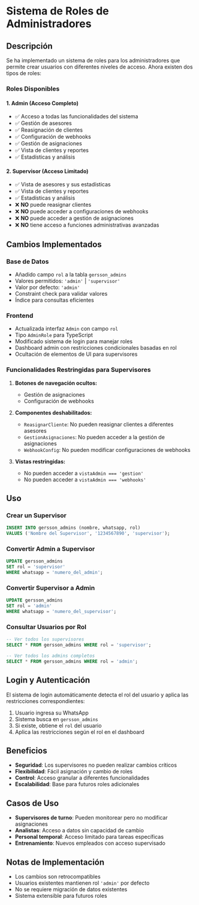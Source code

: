 # Sistema de Roles de Administradores

## Descripción

Se ha implementado un sistema de roles para los administradores que permite crear usuarios con diferentes niveles de acceso. Ahora existen dos tipos de roles:

### Roles Disponibles

#### 1. **Admin** (Acceso Completo)
- ✅ Acceso a todas las funcionalidades del sistema
- ✅ Gestión de asesores
- ✅ Reasignación de clientes
- ✅ Configuración de webhooks
- ✅ Gestión de asignaciones
- ✅ Vista de clientes y reportes
- ✅ Estadísticas y análisis

#### 2. **Supervisor** (Acceso Limitado)
- ✅ Vista de asesores y sus estadísticas
- ✅ Vista de clientes y reportes
- ✅ Estadísticas y análisis
- ❌ **NO** puede reasignar clientes
- ❌ **NO** puede acceder a configuraciones de webhooks
- ❌ **NO** puede acceder a gestión de asignaciones
- ❌ **NO** tiene acceso a funciones administrativas avanzadas

## Cambios Implementados

### Base de Datos
- Añadido campo `rol` a la tabla `gersson_admins`
- Valores permitidos: `'admin'` | `'supervisor'`
- Valor por defecto: `'admin'`
- Constraint check para validar valores
- Índice para consultas eficientes

### Frontend
- Actualizada interfaz `Admin` con campo `rol`
- Tipo `AdminRole` para TypeScript
- Modificado sistema de login para manejar roles
- Dashboard admin con restricciones condicionales basadas en rol
- Ocultación de elementos de UI para supervisores

### Funcionalidades Restringidas para Supervisores

1. **Botones de navegación ocultos:**
   - Gestión de asignaciones
   - Configuración de webhooks

2. **Componentes deshabilitados:**
   - `ReasignarCliente`: No pueden reasignar clientes a diferentes asesores
   - `GestionAsignaciones`: No pueden acceder a la gestión de asignaciones
   - `WebhookConfig`: No pueden modificar configuraciones de webhooks

3. **Vistas restringidas:**
   - No pueden acceder a `vistaAdmin === 'gestion'`
   - No pueden acceder a `vistaAdmin === 'webhooks'`

## Uso

### Crear un Supervisor
```sql
INSERT INTO gersson_admins (nombre, whatsapp, rol) 
VALUES ('Nombre del Supervisor', '1234567890', 'supervisor');
```

### Convertir Admin a Supervisor
```sql
UPDATE gersson_admins 
SET rol = 'supervisor' 
WHERE whatsapp = 'numero_del_admin';
```

### Convertir Supervisor a Admin
```sql
UPDATE gersson_admins 
SET rol = 'admin' 
WHERE whatsapp = 'numero_del_supervisor';
```

### Consultar Usuarios por Rol
```sql
-- Ver todos los supervisores
SELECT * FROM gersson_admins WHERE rol = 'supervisor';

-- Ver todos los admins completos
SELECT * FROM gersson_admins WHERE rol = 'admin';
```

## Login y Autenticación

El sistema de login automáticamente detecta el rol del usuario y aplica las restricciones correspondientes:

1. Usuario ingresa su WhatsApp
2. Sistema busca en `gersson_admins`
3. Si existe, obtiene el `rol` del usuario
4. Aplica las restricciones según el rol en el dashboard

## Beneficios

- **Seguridad**: Los supervisores no pueden realizar cambios críticos
- **Flexibilidad**: Fácil asignación y cambio de roles
- **Control**: Acceso granular a diferentes funcionalidades
- **Escalabilidad**: Base para futuros roles adicionales

## Casos de Uso

- **Supervisores de turno**: Pueden monitorear pero no modificar asignaciones
- **Analistas**: Acceso a datos sin capacidad de cambio
- **Personal temporal**: Acceso limitado para tareas específicas
- **Entrenamiento**: Nuevos empleados con acceso supervisado

## Notas de Implementación

- Los cambios son retrocompatibles
- Usuarios existentes mantienen rol `'admin'` por defecto
- No se requiere migración de datos existentes
- Sistema extensible para futuros roles
